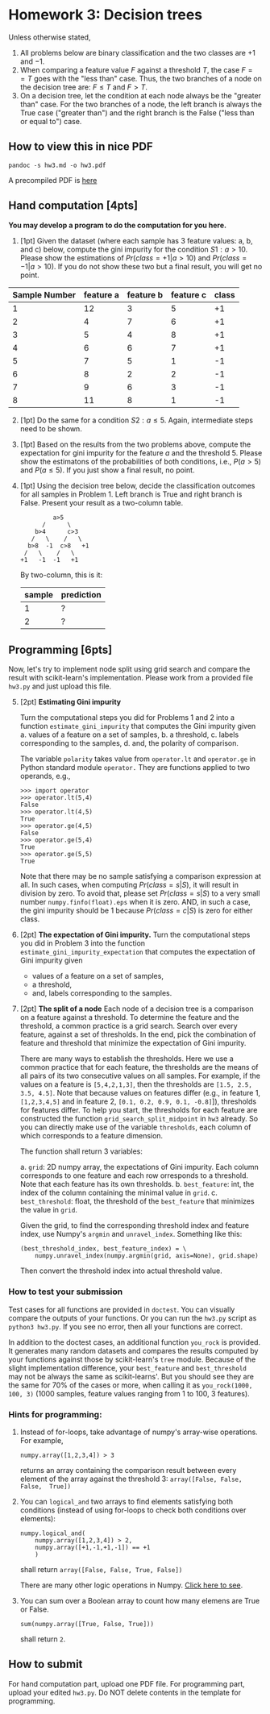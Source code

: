 # Homework 3: Decision trees

Unless otherwise stated, 

1. All problems below are binary classification and the two classes are $+1$ and $-1$. 
2. When comparing a feature value $F$ against a threshold $T$, the case $F==T$ goes with the "less than" case. Thus, the two branches of a node on the decision tree are: $F\le T$ and $F>T$. 
3. On a decision tree, let the condition at each node always be the "greater than" case. For the two branches of a node, the left branch is always the True case ("greater than") and the right branch is the False ("less than or equal to") case. 

## How to view this in nice PDF
`pandoc -s hw3.md -o hw3.pdf`

A precompiled PDF is [here](https://www.dropbox.com/s/zrrxxmc4m4v2oho/hw3.pdf?dl=0)

## Hand computation [4pts]

**You may develop a program to do the computation for you here.** 

1. [1pt] Given the dataset (where each sample has 3 feature values: a, b, and c) below, compute the gini impurity for the condition $S1:a>10$. Please show the estimations of $Pr(class=+1|a>10)$ and $Pr(class=-1|a>10)$. If you do not show these two but a final result, you will get no point. 

|Sample Number| feature a |feature b|feature c| class | 
|--|--|--|--|--|
|1|12|3|5| +1 |
|2|4|7|6| +1| 
|3|5|4|8| +1| 
|4|6|6|7| +1|
|5|7|5|1| -1|
|6|8|2|2| -1|
|7|9|6|3| -1|
|8|11|8|1| -1|

2. [1pt] Do the same for a condition $S2: a\le 5$. Again, intermediate steps need to be shown. 

3. [1pt] Based on the results from the two problems above, compute the expectation for gini impurity for the feature $a$ and the threshold $5$. Please show the estimatons of the probabilities of both conditions, i.e., $P(a>5)$ and $P(a\le 5)$. If you just show a final result, no point. 

4. [1pt] Using the decision tree below, decide the classification outcomes for all samples in Problem 1. Left branch is True and right branch is False. Present your result as a two-column table. 

    ```
             a>5
          /      \
        b>4      c>3
       /   \    /   \
      b>8  -1  c>8   +1
     /   \    /   \
    +1   -1  -1   +1
    ```

    By two-column, this is it: 

    | sample  | prediction | 
    | -- | -- | 
    | 1       |  ? |  
    | 2       |  ? |  

## Programming [6pts]

Now, let's try to implement node split using grid search and compare the result with scikit-learn's implementation. Please work from a provided file `hw3.py` and just upload this file. 

5. [2pt] **Estimating Gini impurity** 

    Turn the computational steps you did for Problems 1 and 2 into a function `estimate_gini_impurity` that computes the Gini impurity given 
    a. values of a feature on a set of samples,
    b. a threshold,
    c. labels corresponding to the samples, 
    d. and, the polarity of comparison. 

    The variable `polarity` takes value from `operator.lt` and `operator.ge` in Python standard module `operator.` They are functions applied to two operands, e.g.,

    ```python3
    >>> import operator
    >>> operator.lt(5,4)
    False
    >>> operator.lt(4,5)
    True
    >>> operator.ge(4,5)
    False
    >>> operator.ge(5,4)
    True
    >>> operator.ge(5,5)
    True
    ```

    Note that there may be no sample satisfying a comparison expression at all. In such cases, when computing $Pr(class=s|S)$, it will result in division by zero. To avoid that, please set $Pr(class=s|S)$ to a very small number `numpy.finfo(float).eps` when it is zero. AND, in such a case, the gini impurity should be 1 because $Pr(class=c|S)$ is zero for either class. 

    
6. [2pt] **The expectation of Gini impurity.** 
    Turn the computational steps you did in Problem 3 into the function `estimate_gini_impurity_expectation` that computes the expectation of Gini impurity given 
    * values of a feature on a set of samples,
    * a threshold,
    * and, labels corresponding to the samples. 

7. [2pt] **The split of a node**
    Each node of a decision tree is a comparison on a feature against a threshold. To determine the feature and the threshold, a common practice is a grid search. Search over every feature, against a set of thresholds. In the end, pick the combination of feature and threshold that minimize the expectation of Gini impurity. 

    There are many ways to establish the thresholds. Here we use a common practice that for each feature, the thresholds are the means of all pairs of its two consecutive values on all samples. For example, if the values on a feature is `[5,4,2,1,3]`, then the thresholds are `[1.5, 2.5, 3.5, 4.5]`. Note that because values on features differ (e.g., in feature 1, `[1,2,3,4,5]` and in feature 2, `[0.1, 0.2, 0.9, 0.1, -0.8]`]), thresholds for features differ. To help you start,  the thresholds for each feature are constructed  the function `grid_search_split_midpoint` in `hw3` already. So you can directly make use of the variable `thresholds`, each column of which corresponds to a feature dimension. 

    The function shall return 3 variables:

      a. `grid`: 2D numpy array, the expectations of Gini impurity. Each column corresponds to one feature and each row orresponds to a threshold. Note that each feature has its own thresholds. 
      b. `best_feature`: int, the index of the column containing the minimal value in `grid`. 
      c. `best_threshold`: float, the threshold of the `best_feature` that minimizes the value in `grid`. 
 
    Given the grid, to find the corresponding threshold index and feature index, 
    use Numpy's `argmin` and `unravel_index`. Something like this:

    ```python3
    (best_threshold_index, best_feature_index) = \
        numpy.unravel_index(numpy.argmin(grid, axis=None), grid.shape)
    ```

    Then convert the threshold index into actual threshold value. 

### How to test your submission

Test cases for all functions are provided in `doctest`. You can visually compare the outputs of your functions. Or you can run the `hw3.py` script as `python3 hw3.py`. If you see no error, then all your functions are correct. 

In addition to the doctest cases, an additional function `you_rock` is provided. It generates many random datasets and compares the results computed by your functions against those by scikit-learn's `tree` module. Because of the slight implementation difference, your `best_feature` and `best_threshold` may not be always the same as scikit-learns'. But you should see they are the same for 70% of the cases or more, when calling it as `you_rock(1000, 100, 3)` (1000 samples, feature values ranging from 1 to 100, 3 features). 

### Hints for programming:
1. Instead of for-loops, take advantage of numpy's array-wise operations. For example, 

    ```python3
    numpy.array([1,2,3,4]) > 3
    ```
    returns an array containing the comparison result between every element of the array against the threshold 3:
    `array([False, False, False,  True])`

2. You can `logical_and` two arrays to find elements satisfying both conditions (instead of using for-loops to check both conditions over elements): 

    ```python3
    numpy.logical_and(
        numpy.array([1,2,3,4]) > 2, 
        numpy.array([+1,-1,+1,-1]) == +1
        )
    ``` 
    shall return `array([False, False, True, False])`

    There are many other logic operations in Numpy. [Click here to see](https://numpy.org/doc/stable/reference/routines.logic.html). 

3. You can sum over a Boolean array to count how many elemens are True or False. 

    ```python3
    sum(numpy.array([True, False, True]))
    ```
    shall return `2`. 

## How to submit
For hand computation part, upload one PDF file. For programming part, upload your edited `hw3.py`. Do NOT delete contents in the template for programming.  
